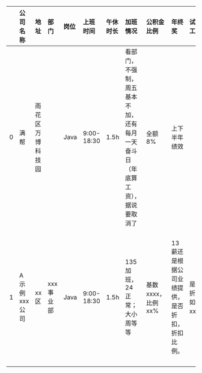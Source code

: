 |    | 公司名称     | 地址       | 部门     | 岗位   | 上班时间       | 午休时长   | 加班情况                                     | 公积金比例          | 年终奖                      | 试用期工资        | 工位电脑情况                 | 年假                 | 打卡情况                         | 其他备注   | 评论   |
|---:|:---------|:---------|:-------|:-----|:-----------|:-------|:-----------------------------------------|:---------------|:-------------------------|:-------------|:-----------------------|:-------------------|:-----------------------------|:-------|:-----|
|  0 | 满帮       | 雨花区万博科技园 |        | Java | 9:00-18:30 | 1.5h   | 看部门，不强制， 周五基本不加，还有每月一天奋斗日（年底算工资）， 据说要取消了 | 全额8%           | 上下半年绩效                   |              | 联想                     |                    |                              |        |      |
|  1 | A示例xxx公司 | xx区      | xxx事业部 | Java | 9:00-18:30 | 1.5h   | 135 加班，24 正常；大小周等等                       | 基数 xxxx，比例 xx% | 13薪还是根据公司业绩提供，是否折扣，折扣比例。 | 是否打折，比如 xx%。 | 工位大小，环境，是否提供设备，设备型号种类。 | 是否有入职就有，是否有前置条件才有。 | 是否严格打卡，使用的软件或者方式（比如钉钉或人脸识别）。 |        |      |